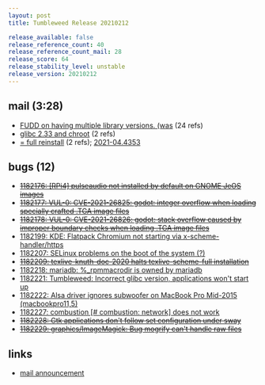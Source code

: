 ```yaml
---
layout: post
title: Tumbleweed Release 20210212

release_available: false
release_reference_count: 40
release_reference_count_mail: 28
release_score: 64
release_stability_level: unstable
release_version: 20210212
---
```


## mail (3:28)

- [FUDD on having multiple library versions. (was](https://github.com/boombatower/tumbleweed-review/issues/10) (24 refs)
- [glibc 2.33 and chroot](https://github.com/boombatower/tumbleweed-review/issues/10) (2 refs)
- [= full reinstall](https://github.com/boombatower/tumbleweed-review/issues/10) (2 refs); [2021-04.4353](https://github.com/boombatower/tumbleweed-review/issues/10)

## bugs (12)

<!--more-->

- ~~[1182176: \[RPi4\] pulseaudio not installed by default on GNOME JeOS images](https://bugzilla.opensuse.org/show_bug.cgi?id=1182176)~~
- ~~[1182177: VUL-0: CVE-2021-26825: godot: integer overflow when loading specially crafted .TGA image files](https://bugzilla.opensuse.org/show_bug.cgi?id=1182177)~~
- ~~[1182178: VUL-0: CVE-2021-26826: godot: stack overflow caused by improper boundary checks when loading .TGA image files](https://bugzilla.opensuse.org/show_bug.cgi?id=1182178)~~
- [1182199: KDE: Flatpack Chromium not starting via x-scheme-handler/https](https://bugzilla.opensuse.org/show_bug.cgi?id=1182199)
- [1182207: SELinux problems on the boot of the system (?)](https://bugzilla.opensuse.org/show_bug.cgi?id=1182207)
- ~~[1182209: texlive-knuth-doc-2020 halts texlive-scheme-full installation](https://bugzilla.opensuse.org/show_bug.cgi?id=1182209)~~
- [1182218: mariadb: %_rpmmacrodir is owned by mariadb](https://bugzilla.opensuse.org/show_bug.cgi?id=1182218)
- [1182221: Tumbleweed: Incorrect glibc version, applications won't start up](https://bugzilla.opensuse.org/show_bug.cgi?id=1182221)
- [1182222: Alsa driver ignores subwoofer on MacBook Pro Mid-2015 (macbookpro11,5)](https://bugzilla.opensuse.org/show_bug.cgi?id=1182222)
- [1182227: combustion \[# combustion: network\] does not work](https://bugzilla.opensuse.org/show_bug.cgi?id=1182227)
- ~~[1182228: Gtk applications don't follow set configuration under sway](https://bugzilla.opensuse.org/show_bug.cgi?id=1182228)~~
- ~~[1182229: graphics/ImageMagick: Bug mogrify can't handle raw files](https://bugzilla.opensuse.org/show_bug.cgi?id=1182229)~~



## links

- [mail announcement](https://github.com/boombatower/tumbleweed-review/issues/10)
